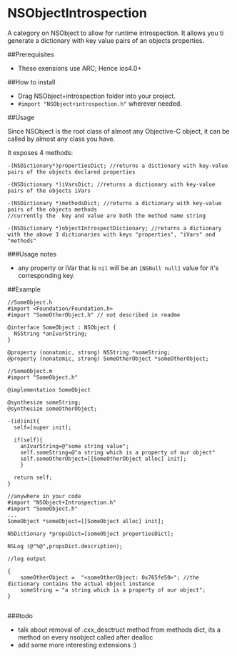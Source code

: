 NSObjectIntrospection
=====================

A category on NSObject to allow for runtime introspection.
It allows you ti generate a dictionary with key value pairs of an objects properties.

##Prerequisites
- These exensions use ARC; Hence ios4.0+

##How to install

- Drag NSObject+introspection folder into your project.  
- `#import "NSObject+introspection.h"` wherever needed.


##Usage

Since NSObject is the root class of almost any Objective-C object, it can be called by almost any class you have.

It exposes 4 methods:
```
-(NSDictionary*)propertiesDict; //returns a dictionary with key-value pairs of the objects declared properties

-(NSDictionary *)iVarsDict; //returns a dictionary with key-value pairs of the objects iVars

-(NSDictionary *)methodsDict; //returns a dictionary with key-value pairs of the objects methods
//currently the  key and value are both the method name string

-(NSDictionary *)objectIntrospectDictionary; //returns a dictionary with the above 3 dictionaries with keys "properties", "iVars" and "methods"

```

###Usage notes
- any property or iVar that is `nil` will be an `[NSNull null]` value for it's corresponding key.

##Example
```
//SomeObject.h
#import <Foundation/Foundation.h>
#import "SomeOtherObject.h" // not described in readme

@interface SomeObject : NSObject {
  NSString *anIvarString;
}

@property (nonatomic, strong) NSString *someString;
@property (nonatomic, strong) SomeOtherObject *someOtherObject;
```

```
//SomeObject.m
#import "SomeObject.h"

@implementation SomeObject

@synthesize someString;
@synthesize someOtherObject;

-(id)init{
  self=[super init];
  
  if(self){
    anIvarString=@"some string value";
    self.someString=@"a string which is a property of our object"
    self.someOtherObject=[[SomeOtherObject alloc] init];
    }
    
  return self;
}
```

```
//anywhere in your code
#import "NSObject+Introspection.h"
#import "SomeObject.h"
...
SomeObject *someObject=[[SomeObject alloc] init];

NSDictionary *propsDict=[someObject propertiesDict];

NSLog (@"%@",propsDict.description);
```

```
//log output

{
    someOtherObject =  "<someOtherObject: 0x765fe50>"; //the dictionary contains the actual object instance
    someString = "a string which is a property of our object";
}


```


###todo  
- talk about removal of .cxx_desctruct method from methods dict, its a method on every nsobject called after dealloc
- add some more interesting extensions :)
